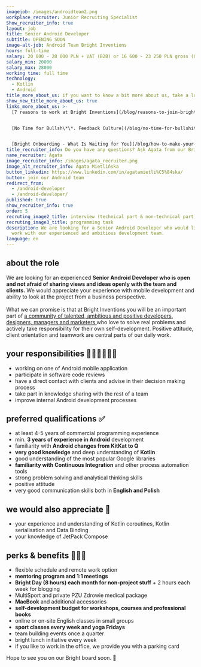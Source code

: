 ```yaml
---
imagejob: /images/androidteam2.png
workplace_recruiter: Junior Recruiting Specialist
Show_recruiter_info: true
layout: job
title: Senior Android Developer
subtitle: OPENING SOON 
image-alt-job: Android Team Bright Inventions
hours: full-time
salary: 20 000 - 28 000 PLN + VAT (B2B) or 16 600 - 23 250 PLN gross (UoP)
salary_min: 20000
salary_max: 28000
working time: full time
technology:
  - Kotlin
  - Android
title_more_about_us: if you want to know a bit more about us, take a look below 🙋🏻‍♀️🙋🏻‍♂️
show_new_title_more_about_us: true
links_more_about_us: >-
  [7 reasons to work at Bright Inventions](/blog/reasons-to-join-bright)


  [No Time for Bullsh\*\*. Feedback Culture](/blog/no-time-for-bullshit-feedback-culture/)


  [Bright Onboarding - What Is Waiting for You](/blog/how-to-make-your-onboarding-bright)
title_recruiter_info: Do you have any questions? Ask Agata from our Bright team!
name_recruiter: Agata
image_recruiter_info: /images/agata_recruiter.png
image_alt_recruiter_info: Agata Mietlińska
button_linkedin: https://www.linkedin.com/in/agatamietli%C5%84ska/
button: join our Android team
redirect_from:
  - /android-developer
  - /android-developer/
published: true
show_recruiter_info: true
order: 5
recruting_image2_title: interview (technical part & non-technical part)
recruting_image3_title: programming task
description: We are looking for a Senior Android Developer who would like to
  work with our experienced and ambitious development team.
language: en
---
```

## about the role

We are looking for an experienced **Senior Android Developer who is open and not afraid of sharing views and ideas openly with the team and clients.** We would appreciate your experience with mobile development and ability to look at the project from a business perspective. \
\
What we can promise is that at Bright Inventions you will be an important part of [a community of talented, ambitious and positive developers, designers, managers and marketers ](https://brightinventions.pl/about-us/team/)who love to solve real problems and actively take responsibility for their own self-development. Positive attitude, client orientation and teamwork are central parts of our daily work.  [](https://brightinventions.pl/jobs/flutter-developer#your-job-will-include)

## your responsibilities 🧑🏻‍💻👩🏻‍💻

* working on one of Android mobile application 
* participate in software code reviews
* have a direct contact with clients and advise in their decision making process
* take part in knowledge sharing with the rest of a team
* improve internal Android development processes 

## preferred qualifications ✅

* at least 4-5 years of commercial programming experience
* min. **3 years of experience in Android** development 
* familiarity with **Android changes from KitKat to Q**
* **very good knowledge** and deep understanding of **Kotlin**
* good understanding of the most popular Google libraries
* **familiarity with Continuous Integration** and other process automation tools
* strong problem solving and analytical thinking skills
* positive attitude
* very good communication skills both in **English and Polish** 

## we would also appreciate 🙌

* your experience and understanding of Kotlin coroutines, Kotlin serialisation and Data Binding
* your knowledge of JetPack Compose 

## perks & benefits 🚀🚀🚀

* flexible schedule and remote work option 
* **mentoring program and 1:1 meetings**
* **Bright Day (8 hours) each month for non-project stuff** + 2 hours each week for blogging 
* MultiSport and private PZU Zdrowie medical package
* **MacBook** and additional accessories 
* **self-development budget for workshops, courses and professional books**
* online or on-site English classes in small groups
* **sport classes every week and yoga Fridays**
* team building events once a quarter
* bright lunch initiative every week 
* if you like to work in the office, we provide you with a parking card

Hope to see you on our Bright board soon.  🧡
